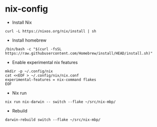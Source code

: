 # nix-config

- Install Nix
```{bash}
curl -L https://nixos.org/nix/install | sh
```

- Install homebrew

```{bash}
/bin/bash -c "$(curl -fsSL https://raw.githubusercontent.com/Homebrew/install/HEAD/install.sh)"
```

- Enable experimental nix features

```{bash}
mkdir -p ~/.config/nix
cat <<EOF > ~/.config/nix/nix.conf
experimental-features = nix-command flakes
EOF
```

- Nix run

```{bash}
nix run nix-darwin -- switch --flake ~/src/nix-mbp/
```

- Rebuild

```{bash}
darwin-rebuild switch --flake ~/src/nix-mbp/
```
